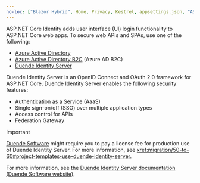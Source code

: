 ```yaml
---
no-loc: ["Blazor Hybrid", Home, Privacy, Kestrel, appsettings.json, "ASP.NET Core Identity", cookie, Cookie, Blazor, "Blazor Server", "Blazor WebAssembly", "Identity", "Let's Encrypt", Razor, SignalR]
---
```

ASP.NET Core Identity adds user interface (UI) login functionality to ASP.NET Core web apps. To secure web APIs and SPAs, use one of the following:

* [Azure Active Directory](/azure/api-management/api-management-howto-protect-backend-with-aad)
* [Azure Active Directory B2C](/azure/active-directory-b2c/active-directory-b2c-custom-rest-api-netfw) (Azure AD B2C)
* [Duende Identity Server](https://docs.duendesoftware.com)

Duende Identity Server is an OpenID Connect and OAuth 2.0 framework for ASP.NET Core. Duende Identity Server enables the following security features:

* Authentication as a Service (AaaS)
* Single sign-on/off (SSO) over multiple application types
* Access control for APIs
* Federation Gateway

> [!IMPORTANT]
> [Duende Software](https://duendesoftware.com/) might require you to pay a license fee for production use of Duende Identity Server. For more information, see <xref:migration/50-to-60#project-templates-use-duende-identity-server>.

For more information, see the [Duende Identity Server documentation (Duende Software website)](https://docs.duendesoftware.com).
